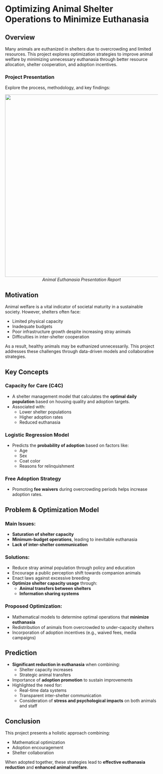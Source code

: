 # Optimizing Animal Shelter Operations to Minimize Euthanasia

## Overview

Many animals are euthanized in shelters due to overcrowding and limited resources. This project explores optimization strategies to improve animal welfare by minimizing unnecessary euthanasia through better resource allocation, shelter cooperation, and adoption incentives.

### Project Presentation

Explore the process, methodology, and key findings:  
<p align="center">
  <a href="https://docs.google.com/presentation/d/12NT_EXuGT3CUvEWvozrSCCW91rGqv0qm/edit?usp=sharing&ouid=106708788260229897760&rtpof=true&sd=true" target="_blank">
    <img src="https://github.com/user-attachments/assets/fecff98d-0fba-4eb4-abd3-03bf7b4dcb6e" alt="" width="600"/>
  </a>
  <br>
  <em>Animal Euthanasia Presentation Report</em>
</p>

## Motivation

Animal welfare is a vital indicator of societal maturity in a sustainable society. However, shelters often face:

- Limited physical capacity  
- Inadequate budgets  
- Poor infrastructure growth despite increasing stray animals  
- Difficulties in inter-shelter cooperation  

As a result, healthy animals may be euthanized unnecessarily. This project addresses these challenges through data-driven models and collaborative strategies.

## Key Concepts

### Capacity for Care (C4C)

- A shelter management model that calculates the **optimal daily population** based on housing quality and adoption targets.
- Associated with:
  - Lower shelter populations  
  - Higher adoption rates  
  - Reduced euthanasia

### Logistic Regression Model

- Predicts the **probability of adoption** based on factors like:
  - Age  
  - Sex  
  - Coat color  
  - Reasons for relinquishment

### Free Adoption Strategy

- Promoting **fee waivers** during overcrowding periods helps increase adoption rates.

## Problem & Optimization Model

### Main Issues:

- **Saturation of shelter capacity**  
- **Minimum-budget operations**, leading to inevitable euthanasia  
- **Lack of inter-shelter communication**  

### Solutions:

- Reduce stray animal population through policy and education  
- Encourage a public perception shift towards companion animals  
- Enact laws against excessive breeding  
- **Optimize shelter capacity usage** through:
  - **Animal transfers between shelters**  
  - **Information sharing systems**

### Proposed Optimization:

- Mathematical models to determine optimal operations that **minimize euthanasia**  
- Redistribution of animals from overcrowded to under-capacity shelters  
- Incorporation of adoption incentives (e.g., waived fees, media campaigns)

## Prediction

- **Significant reduction in euthanasia** when combining:
  - Shelter capacity increases  
  - Strategic animal transfers  
- Importance of **adoption promotion** to sustain improvements  
- Highlighted the need for:
  - Real-time data systems  
  - Transparent inter-shelter communication  
  - Consideration of **stress and psychological impacts** on both animals and staff

## Conclusion

This project presents a holistic approach combining:

- Mathematical optimization  
- Adoption encouragement  
- Shelter collaboration

When adopted together, these strategies lead to **effective euthanasia reduction** and **enhanced animal welfare**.
